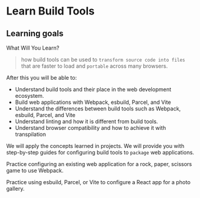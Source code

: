 # Learn Build Tools

## Learning goals

What Will You Learn?

> how build tools can be used to `transform source code into files` that are faster to load and `portable` across many browsers.

After this you will be able to:

- Understand build tools and their place in the web development ecosystem.
- Build web applications with Webpack, esbuild, Parcel, and Vite
- Understand the differences between build tools such as Webpack, esbuild, Parcel, and Vite
- Understand linting and how it is different from build tools.
- Understand browser compatibility and how to achieve it with transpilation

We will apply the concepts learned in projects. We will provide you with step-by-step guides for configuring build tools to `package` web applications.

Practice configuring an existing web application for a rock, paper, scissors game to use Webpack.

Practice using esbuild, Parcel, or Vite to configure a React app for a photo gallery.
